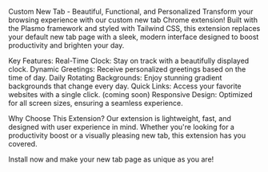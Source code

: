 Custom New Tab - Beautiful, Functional, and Personalized
Transform your browsing experience with our custom new tab Chrome extension! Built with the Plasmo framework and styled with Tailwind CSS, this extension replaces your default new tab page with a sleek, modern interface designed to boost productivity and brighten your day.

Key Features:
Real-Time Clock: Stay on track with a beautifully displayed clock.
Dynamic Greetings: Receive personalized greetings based on the time of day.
Daily Rotating Backgrounds: Enjoy stunning gradient backgrounds that change every day.
Quick Links: Access your favorite websites with a single click. (coming soon)
Responsive Design: Optimized for all screen sizes, ensuring a seamless experience.

Why Choose This Extension?
Our extension is lightweight, fast, and designed with user experience in mind. Whether you're looking for a productivity boost or a visually pleasing new tab, this extension has you covered.

Install now and make your new tab page as unique as you are!

